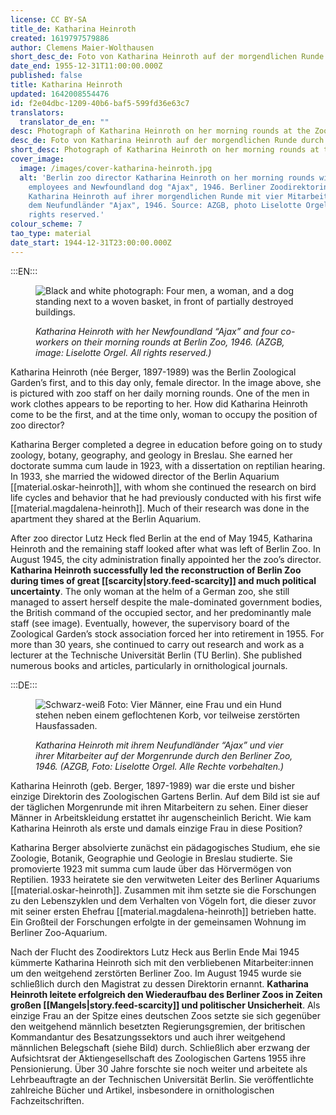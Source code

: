 ```yaml
---
license: CC BY-SA
title_de: Katharina Heinroth
created: 1619797579886
author: Clemens Maier-Wolthausen
short_desc_de: Foto von Katharina Heinroth auf der morgendlichen Runde durch den Zoo
date_end: 1955-12-31T11:00:00.000Z
published: false
title: Katharina Heinroth
updated: 1642008554476
id: f2e04dbc-1209-40b6-baf5-599fd36e63c7
translators:
  translator_de_en: ""
desc: Photograph of Katharina Heinroth on her morning rounds at the Zoo
desc_de: Foto von Katharina Heinroth auf der morgendlichen Runde durch den Zoo
short_desc: Photograph of Katharina Heinroth on her morning rounds at the Zoo
cover_image:
  image: /images/cover-katharina-heinroth.jpg
  alt: 'Berlin zoo director Katharina Heinroth on her morning rounds with four
    employees and Newfoundland dog "Ajax", 1946. Berliner Zoodirektorin
    Katharina Heinroth auf ihrer morgendlichen Runde mit vier Mitarbeitern und
    dem Neufundländer "Ajax", 1946. Source: AZGB, photo Liselotte Orgel. All
    rights reserved.'
colour_scheme: 7
tao_type: material
date_start: 1944-12-31T23:00:00.000Z
---
```



:::EN:::

<figure>

![Black and white photograph: Four men, a woman, and a dog standing next to a woven basket, in front of partially destroyed buildings.](/images/cmw/Heinroth_Morgenrunde_1946_LiselotteOrgel_S_3_63.jpg)

<figcaption>

_Katharina Heinroth with her Newfoundland “Ajax” and four co-workers on their morning rounds at Berlin Zoo, 1946. (AZGB, image: Liselotte Orgel. All rights reserved.)_

</figcaption>

</figure>

Katharina Heinroth (née Berger, 1897-1989) was the Berlin Zoological Garden’s first, and to this day only, female director. In the image above, she is pictured with zoo staff on her daily morning rounds. One of the men in work clothes appears to be reporting to her. How did Katharina Heinroth come to be the first, and at the time only, woman to occupy the position of zoo director?

Katharina Berger completed a degree in education before going on to study zoology, botany, geography, and geology in Breslau. She earned her doctorate summa cum laude in 1923, with a dissertation on reptilian hearing. In 1933, she married the widowed director of the Berlin Aquarium [[material.oskar-heinroth]], with whom she continued the research on bird life cycles and behavior that he had previously conducted with his first wife [[material.magdalena-heinroth]]. Much of their research was done in the apartment they shared at the Berlin Aquarium.

After zoo director Lutz Heck fled Berlin at the end of May 1945, Katharina Heinroth and the remaining staff looked after what was left of Berlin Zoo. In August 1945, the city administration finally appointed her the zoo’s director. **Katharina Heinroth successfully led the reconstruction of Berlin Zoo during times of great [[scarcity|story.feed-scarcity]] and much political uncertainty**. The only woman at the helm of a German zoo, she still managed to assert herself despite the male-dominated government bodies, the British command of the occupied sector, and her predominantly male staff (see image). Eventually, however, the supervisory board of the Zoological Garden’s stock association forced her into retirement in 1955. For more than 30 years, she continued to carry out research and work as a lecturer at the Technische Universität Berlin (TU Berlin). She published numerous books and articles, particularly in ornithological journals.

:::DE:::

<figure>

![Schwarz-weiß Foto: Vier Männer, eine Frau und ein Hund stehen neben einem geflochtenen Korb, vor teilweise zerstörten Hausfassaden.](/images/cmw/Heinroth_Morgenrunde_1946_LiselotteOrgel_S_3_63.jpg)

<figcaption>

_Katharina Heinroth mit ihrem Neufundländer “Ajax” und vier ihrer Mitarbeiter auf der Morgenrunde durch den Berliner Zoo, 1946. (AZGB, Foto: Liselotte Orgel. Alle Rechte vorbehalten.)_

</figcaption>

</figure>

Katharina Heinroth (geb. Berger, 1897-1989) war die erste und bisher einzige Direktorin des Zoologischen Gartens Berlin. Auf dem Bild ist sie auf der täglichen Morgenrunde mit ihren Mitarbeitern zu sehen. Einer dieser Männer in Arbeitskleidung erstattet ihr augenscheinlich Bericht. Wie kam Katharina Heinroth als erste und damals einzige Frau in diese Position?

Katharina Berger absolvierte zunächst ein pädagogisches Studium, ehe sie Zoologie, Botanik, Geographie und Geologie in Breslau studierte. Sie promovierte 1923 mit summa cum laude über das Hörvermögen von Reptilien. 1933 heiratete sie den verwitweten Leiter des Berliner Aquariums [[material.oskar-heinroth]]. Zusammen mit ihm setzte sie die Forschungen zu den Lebenszyklen und dem Verhalten von Vögeln fort, die dieser zuvor mit seiner ersten Ehefrau [[material.magdalena-heinroth]] betrieben hatte. Ein Großteil der Forschungen erfolgte in der gemeinsamen Wohnung im Berliner Zoo-Aquarium.

Nach der Flucht des Zoodirektors Lutz Heck aus Berlin Ende Mai 1945 kümmerte Katharina Heinroth sich mit den verbliebenen Mitarbeiter:innen um den weitgehend zerstörten Berliner Zoo. Im August 1945 wurde sie schließlich durch den Magistrat zu dessen Direktorin ernannt. **Katharina Heinroth leitete erfolgreich den Wiederaufbau des Berliner Zoos in Zeiten großen [[Mangels|story.feed-scarcity]] und politischer Unsicherheit**. Als einzige Frau an der Spitze eines deutschen Zoos setzte sie sich gegenüber den weitgehend männlich besetzten Regierungsgremien, der britischen Kommandantur des Besatzungssektors und auch ihrer weitgehend männlichen Belegschaft (siehe Bild) durch. Schließlich aber erzwang der Aufsichtsrat der Aktiengesellschaft des Zoologischen Gartens 1955 ihre Pensionierung. Über 30 Jahre forschte sie noch weiter und arbeitete als Lehrbeauftragte an der Technischen Universität Berlin. Sie veröffentlichte zahlreiche Bücher und Artikel, insbesondere in ornithologischen Fachzeitschriften.

